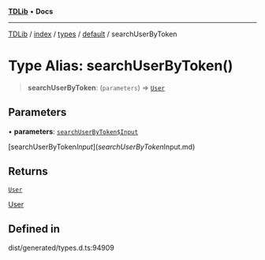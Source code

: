 [**TDLib**](../../../../../../README.md) • **Docs**

***

[TDLib](../../../../../../modules.md) / [index](../../../../../README.md) / [types](../../../README.md) / [default](../README.md) / searchUserByToken

# Type Alias: searchUserByToken()

> **searchUserByToken**: (`parameters`) => [`User`](User.md)

## Parameters

• **parameters**: [`searchUserByToken$Input`](searchUserByToken$Input.md)

[searchUserByToken$Input](searchUserByToken$Input.md)

## Returns

[`User`](User.md)

[User](User.md)

## Defined in

dist/generated/types.d.ts:94909
